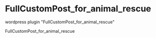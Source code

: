 FullCustomPost_for_animal_rescue
================================

wordpress plugin "FullCustomPost_for_animal_rescue"


FullCustomPost_for_animal_rescue
